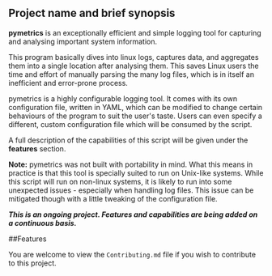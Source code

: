 ## Project name and brief synopsis

**pymetrics** is an exceptionally efficient and simple logging tool for capturing and analysing important system information.

This program basically dives into linux logs, captures data, and aggregates them into a single location after analysing them. 
This saves Linux users the time and effort of manually parsing the many log files, which is in itself an inefficient and error-prone process.

pymetrics is a highly configurable logging tool. 
It comes with its own configuration file, written in YAML, which can be modified to change certain behaviours of the program to suit the user's taste. 
Users can even specify a different, custom configuration file which will be consumed by the script. 

A full description of the capabilities of this script will be given under the **features** section.

**Note:** pymetrics was not built with portability in mind. 
What this means in practice is that this tool is specially suited to run on Unix-like systems. 
While this script will run on non-linux systems, it is likely to run into some unexpected issues - especially when handling log files. 
This issue can be mitigated though with a little tweaking of the configuration file. 

___This is an ongoing project. Features and capabilities are being added on a continuous basis.___

##Features


You are welcome to view the `Contributing.md` file if you wish to contribute to this project.
